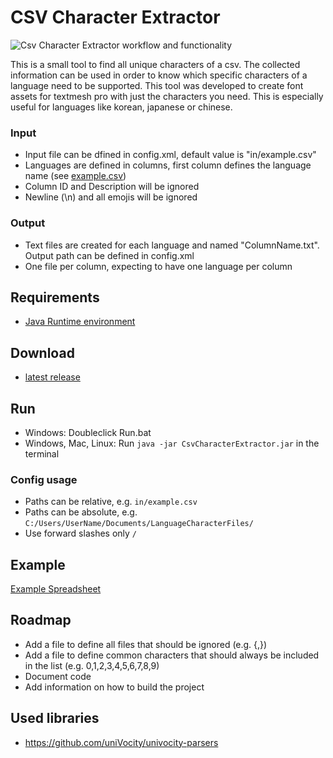 # CSV Character Extractor

![Csv Character Extractor workflow and functionality](https://i.imgur.com/4xgNbWc.gif)

This is a small tool to find all unique characters of a csv. The collected information can be used in order to know which specific characters of a language need to be supported.
This tool was developed to create font assets for textmesh pro with just the characters you need. This is especially useful for languages like korean, japanese or chinese.

### Input
* Input file can be dfined in config.xml, default value is "in/example.csv"
* Languages are defined in columns, first column defines the language name (see [example.csv](in/example.csv))
* Column ID and Description will be ignored
* Newline (\n) and all emojis will be ignored

### Output
* Text files are created for each language and named "ColumnName.txt". Output path can be defined in config.xml
* One file per column, expecting to have one language per column

## Requirements
* [Java Runtime environment](http://www.oracle.com/technetwork/java/javase/downloads/jre8-downloads-2133155.html)

## Download
* [latest release](https://github.com/JohannesDeml/CsvCharacterExtractor/releases)

## Run
* Windows: Doubleclick Run.bat
* Windows, Mac, Linux: Run `java -jar CsvCharacterExtractor.jar` in the terminal
### Config usage
* Paths can be relative, e.g. `in/example.csv`
* Paths can be absolute, e.g. `C:/Users/UserName/Documents/LanguageCharacterFiles/`
* Use forward slashes only `/`
## Example
[Example Spreadsheet](https://docs.google.com/spreadsheets/d/1WmGauAzcCyQu7OcOnFP2Ypx2x9xuJCclpf7p25cFpz0/edit#gid=1088591893)

## Roadmap
* Add a file to define all files that should be ignored (e.g. {,})
* Add a file to define common characters that should always be included in the list (e.g. 0,1,2,3,4,5,6,7,8,9)
* Document code
* Add information on how to build the project

## Used libraries
* https://github.com/uniVocity/univocity-parsers

